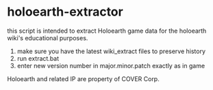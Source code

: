 # holoearth-extractor

this script is intended to extract Holoearth game data for the holoearth wiki's educational purposes. 

1. make sure you have the latest wiki_extract files to preserve history
2. run extract.bat
3. enter new version number in major.minor.patch exactly as in game

Holoearth and related IP are property of COVER Corp.